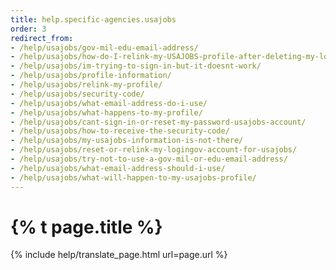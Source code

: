 ```yaml
---
title: help.specific-agencies.usajobs
order: 3
redirect_from:
- /help/usajobs/gov-mil-edu-email-address/
- /help/usajobs/how-do-I-relink-my-USAJOBS-profile-after-deleting-my-login-account/
- /help/usajobs/im-trying-to-sign-in-but-it-doesnt-work/
- /help/usajobs/profile-information/
- /help/usajobs/relink-my-profile/
- /help/usajobs/security-code/
- /help/usajobs/what-email-address-do-i-use/
- /help/usajobs/what-happens-to-my-profile/
- /help/usajobs/cant-sign-in-or-reset-my-password-usajobs-account/
- /help/usajobs/how-to-receive-the-security-code/
- /help/usajobs/my-usajobs-information-is-not-there/
- /help/usajobs/reset-or-relink-my-logingov-account-for-usajobs/
- /help/usajobs/try-not-to-use-a-gov-mil-or-edu-email-address/
- /help/usajobs/what-email-address-should-i-use/
- /help/usajobs/what-will-happen-to-my-usajobs-profile/
---
```

# {% t page.title %}

{% include help/translate_page.html url=page.url %}
